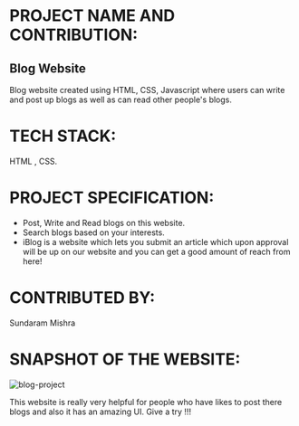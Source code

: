 # PROJECT NAME AND CONTRIBUTION:

## Blog Website

Blog website created using HTML, CSS, Javascript where users can write and post up blogs as well as can read other people's blogs.

# TECH STACK:

HTML , CSS.

# PROJECT SPECIFICATION:

- Post, Write and Read blogs on this website.
- Search blogs based on your interests.
- iBlog is a website which lets you submit an article which upon approval will be up on our website and you can get a good amount of reach from here!

# CONTRIBUTED BY:

Sundaram Mishra
# SNAPSHOT OF THE WEBSITE:

![blog-project](https://user-images.githubusercontent.com/91802408/214917806-cefc66f5-cfea-4dde-be9d-e95ecd8a9378.jpeg)

This website is really very helpful for people who have likes to post there blogs and also it has an amazing UI. Give a try !!!
